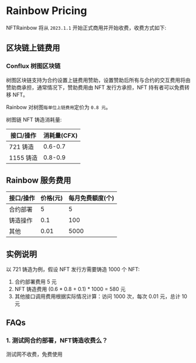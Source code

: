# Rainbow Pricing

NFTRainbow 将从 `2023.1.1` 开始正式商用并开始收费，收费方式如下:

## 区块链上链费用

### Conflux 树图区块链

树图区块链支持为合约设置上链费用赞助，设置赞助后所有与合约的交互费用将由赞助商承担，通常情况下，赞助费用由 NFT 发行方承担，NFT 持有者可以免费转移 NFT。

Rainbow 对树图`每单位上链费用`定价为 `0.8 元`。

树图链 NFT 铸造消耗量:

| 接口/操作  | 消耗量(CFX)  |
|---|---|
| 721 铸造  | 0.6-0.7  |
| 1155 铸造  | 0.8-0.9  |

## Rainbow 服务费用

| 接口/操作  | 价格(元)  | 每月免费额度(个) |
|---|---| --- |
| 合约部署  | 5  |  5   |
| 铸造操作  | 0.1  |  100   |
| 其他  | 0.01  |  5000   |

## 实例说明

以 721 铸造为例，假设 NFT 发行方需要铸造 1000 个 NFT:

1. 合约部署费用 5 元
2. NFT 铸造费用 (0.6 * 0.8 + 0.1) * 1000 = 580 元
3. 其他接口调用费用根据实际情况计算：访问 1000 次，每次 0.01 元，总计 10 元

## FAQs

### 1. 测试网合约部署，NFT铸造收费么？

测试网不收费，免费使用